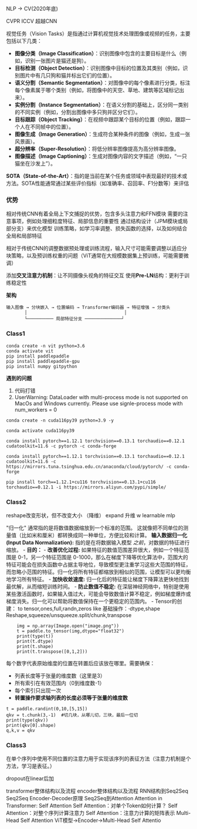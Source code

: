 NLP -> CV(2020年底)

CVPR   ICCV
超越CNN

视觉任务（Vision Tasks）是指通过计算机视觉技术处理图像或视频的任务，主要包括以下几类：
- **图像分类（Image Classification）**：识别图像中包含的主要目标是什么（例如，识别一张图片是猫还是狗）。
- **目标检测（Object Detection）**：识别图像中目标的位置及其类别（例如，识别图片中有几只狗和猫并标出它们的位置）。
- **语义分割（Semantic Segmentation）**：对图像中的每个像素进行分类，标注每个像素属于哪个类别（例如，将图像中的天空、草地、建筑等区域标记出来）。
- **实例分割（Instance Segmentation）**：在语义分割的基础上，区分同一类别的不同实例（例如，分割出图像中多只狗并区分它们）。
- **目标跟踪（Object Tracking）**：在视频中跟踪某个目标的位置（例如，跟踪一个人在不同帧中的位置）。
- **图像生成（Image Generation）**：生成符合某种条件的图像（例如，生成一张风景画）。
- **超分辨率（Super-Resolution）**：将低分辨率图像提高为高分辨率图像。
- **图像描述（Image Captioning）**：生成对图像内容的文字描述（例如，“一只猫坐在沙发上”）。


**SOTA（State-of-the-Art）**：指的是当前在某个任务或领域中表现最好的技术或方法。SOTA性能通常通过某些评价指标（如准确率、召回率、F1分数等）来评估



### **优势**
相对传统CNN有着全局上下文捕捉的优势，包含多头注意力和FFN模块
需要的注意事项，例如处理细粒度特征、局部信息的重要性
通过结构设计（JPM模块或局部分支）来优化模型
训练策略，如学习率调整、损失函数的选择，以及如何结合全局和局部特征

相对于传统CNN的调整数据预处理或训练流程，输入尺寸可能需要调整以适应分块策略，以及预训练权重的问题（ViT通常在大规模数据集上预训练，可能需要微调）


添加**交叉注意力机制**：让不同摄像头视角的特征交互
使用**Pre-LN**结构：更利于训练稳定性


**架构**
```
输入图像 → 分块嵌入 → 位置编码 → Transformer编码器 → 特征增强 → 分类头
       │                                     │
       └────────── 局部特征分支 ──────────────┘

```

### **Class1**

```
conda create -n vit python=3.6
conda activate vit
pip install paddlepaddle
pip install paddlepaddle-gpu
pip install numpy gitpython
```

**遇到的问题**
1. 代码打错
2. UserWarning: DataLoader with multi-process mode is not supported on MacOs and Windows currently. Please use signle-process mode with num_workers = 0

```
conda create -n cuda116py39 python=3.9 -y

conda activate cuda116py39

conda install pytorch==1.12.1 torchvision==0.13.1 torchaudio==0.12.1 cudatoolkit=11.6 -c pytorch -c conda-forge

conda install pytorch==1.12.1 torchvision==0.13.1 torchaudio==0.12.1 cudatoolkit=11.6 -c https://mirrors.tuna.tsinghua.edu.cn/anaconda/cloud/pytorch/ -c conda-forge

pip install torch==1.12.1+cu116 torchvision==0.13.1+cu116 torchaudio==0.12.1 -i https://mirrors.aliyun.com/pypi/simple/
```

### **Class2**

reshape改变形状，但不改变大小 （降维）
expand 升维
w learnable   mlp

"归一化" 通常指的是将数值数据缩放到一个标准的范围。 这就像把不同单位的测量值（比如米和厘米）都转换成同一种单位，方便比较和计算。
	**输入数据归一化 (Input Data Normalization):** 指的是在将数据输入模型 _之前_，对数据的特征进行缩放。
	- **目的：**
	    - **改善优化过程:** 如果特征的数值范围差异很大，例如一个特征范围是 0-1，另一个特征范围是 0-1000，那么在梯度下降等优化算法中，范围大的特征可能会在损失函数中占据主导地位，导致模型更注重学习这些大范围的特征，而忽略小范围的特征。归一化将所有特征都缩放到相似的范围，让模型可以更均衡地学习所有特征。
	    - **加快收敛速度:** 归一化后的特征能让梯度下降算法更快地找到最优解，从而缩短训练时间。
	    - **防止数值不稳定:** 在深层神经网络中，特别是使用某些激活函数时，如果输入值过大，可能会导致数值计算不稳定，例如梯度爆炸或梯度消失。归一化可以帮助将数值保持在一个更稳定的范围内。
	-
Tensor的创建： to tensor,ones,full,randn,zeros like 
基础操作：·dtype,shape Reshape,squeeze/unsqueeze.split/chunk,transpose

```
    img = np.array(Image.open("image.png"))
    t = paddle.to_tensor(img,dtype="float32")
    print(type(t))
    print(t.dtype)
    print(t.shape)
    print(t.transpose([0,1,2]))
```
每个数字代表原始维度的位置在转置后应该放在哪里。需要确保：
- 列表长度等于张量的维度数（这里是3）
- 所有索引在有效范围内（0到维度数-1）
- 每个索引只出现一次
- **转置操作要求轴列表的长度必须等于张量的维度数**
```
t = paddle.randint(0,10,[5,15])
qkv = t.chunk(3,-1)  #切几块，从哪儿切，三块，最后一位切
print(type(qkv))
print(qkv[0].shape)
q,k,v = qkv
```


### Class3  
在单个序列中使用不同位置的注意力用于实现该序列的表征方法（注意力机制是个方法，学习是表征。）

dropout在linear后加

transformer整体结构以及流程
encoder整体结构以及流程
RNN结构到Seq2Seq
Seq2Seq Encoder-Decoder原理
Seq2Seq到Attention
Attention in Transformer: Self Attention
Self Attention：对单个Token如何计算？
Self Attention：对整个序列计算注意力
Self Attention：注意力计算的矩阵表示
Multi-Head Self Attention
ViT模型->Encoder->Multi-Head Self Attentio